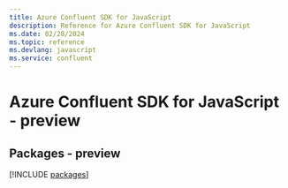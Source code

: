 ```yaml
---
title: Azure Confluent SDK for JavaScript
description: Reference for Azure Confluent SDK for JavaScript
ms.date: 02/28/2024
ms.topic: reference
ms.devlang: javascript
ms.service: confluent
---
```

# Azure Confluent SDK for JavaScript - preview
## Packages - preview
[!INCLUDE [packages](confluent-index.md)]